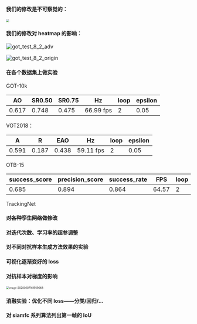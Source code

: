 #### 我们的修改是不可察觉的：

<img src="https://i.loli.net/2020/05/03/ALdcw79a1touTHe.png" style="zoom:50%;" />

#### 我们的修改对 heatmap 的影响：

![got_test_8_2_adv](https://i.loli.net/2020/05/03/qeFhBgKxCJG8XZW.jpg)

![got_test_8_2_origin](https://i.loli.net/2020/05/03/Suwp1lHgcQC2I87.jpg)

#### 在各个数据集上做实验

GOT-10k

| AO    | SR0.50 | SR0.75 | Hz        | loop | epsilon |
| ----- | ------ | ------ | --------- | ---- | ------- |
| 0.617 | 0.748  | 0.475  | 66.99 fps | 2    | 0.05    |

VOT2018：

| A     | R     | EAO   | Hz        | loop | epsilon |
| ----- | ----- | ----- | --------- | ---- | ------- |
| 0.591 | 0.187 | 0.438 | 59.11 fps | 2    | 0.05    |

OTB-15

| success_score | precision_score | success_rate | FPS   | loop | epsilon |
| ------------- | --------------- | ------------ | ----- | ---- | ------- |
| 0.685         | 0.894           | 0.864        | 64.57 | 2    | 0.05    |

TrackingNet

#### ~~对各种孪生网络做修改~~

#### 对迭代次数、学习率的超参调整

#### 对不同对抗样本生成方法效果的实验

#### 可视化逐渐变好的 loss

#### 对抗样本对梯度的影响

<img src="https://i.loli.net/2020/05/07/nfwg5DbMm6RykLd.png" alt="image-20200507161959068" style="zoom:50%;" />

#### 消融实验：优化不同 loss——分类/回归/...

#### 对 siamfc 系列算法列出第一帧的 IoU

